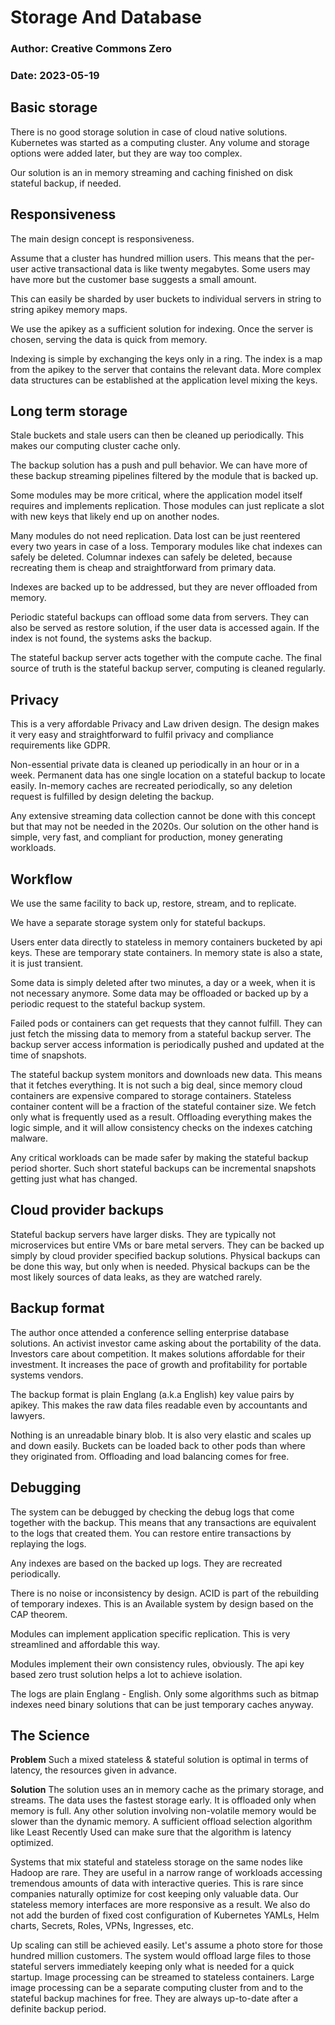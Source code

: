 # Storage And Database
### Author: Creative Commons Zero
### Date: 2023-05-19

## Basic storage

There is no good storage solution in case of cloud native solutions.
Kubernetes was started as a computing cluster.
Any volume and storage options were added later, but they are way too complex.

Our solution is an in memory streaming and caching finished on disk stateful backup, if needed.

## Responsiveness

The main design concept is responsiveness.

Assume that a cluster has hundred million users.
This means that the per-user active transactional data is like twenty megabytes.
Some users may have more but the customer base suggests a small amount.

This can easily be sharded by user buckets to individual servers in string to string apikey memory maps.

We use the apikey as a sufficient solution for indexing.
Once the server is chosen, serving the data is quick from memory.

Indexing is simple by exchanging the keys only in a ring.
The index is a map from the apikey to the server that contains the relevant data.
More complex data structures can be established at the application level mixing the keys.

## Long term storage

Stale buckets and stale users can then be cleaned up periodically.
This makes our computing cluster cache only.

The backup solution has a push and pull behavior.
We can have more of these backup streaming pipelines filtered by the module that is backed up.

Some modules may be more critical, where the application model itself requires and implements replication.
Those modules can just replicate a slot with new keys that likely end up on another nodes.

Many modules do not need replication. Data lost can be just reentered every two years in case of a loss.
Temporary modules like chat indexes can safely be deleted.
Columnar indexes can safely be deleted, because recreating them is cheap and straightforward from primary data.

Indexes are backed up to be addressed, but they are never offloaded from memory.

Periodic stateful backups can offload some data from servers.
They can also be served as restore solution, if the user data is accessed again.
If the index is not found, the systems asks the backup.

The stateful backup server acts together with the compute cache.
The final source of truth is the stateful backup server, computing is cleaned regularly.

## Privacy

This is a very affordable Privacy and Law driven design.
The design makes it very easy and straightforward to fulfil privacy and compliance requirements like GDPR.

Non-essential private data is cleaned up periodically in an hour or in a week.
Permanent data has one single location on a stateful backup to locate easily.
In-memory caches are recreated periodically, so any deletion request is fulfilled by design deleting the backup.

Any extensive streaming data collection cannot be done with this concept but that may not be needed in the 2020s.
Our solution on the other hand is simple, very fast, and compliant for production, money generating workloads.

## Workflow

We use the same facility to back up, restore, stream, and to replicate.

We have a separate storage system only for stateful backups.

Users enter data directly to stateless in memory containers bucketed by api keys.
These are temporary state containers. In memory state is also a state, it is just transient.

Some data is simply deleted after two minutes, a day or a week, when it is not necessary anymore.
Some data may be offloaded or backed up by a periodic request to the stateful backup system.

Failed pods or containers can get requests that they cannot fulfill.
They can just fetch the missing data to memory from a stateful backup server.
The backup server access information is periodically pushed and updated at the time of snapshots.

The stateful backup system monitors and downloads new data.
This means that it fetches everything.
It is not such a big deal, since memory cloud containers are expensive compared to storage containers.
Stateless container content will be a fraction of the stateful container size.
We fetch only what is frequently used as a result.
Offloading everything makes the logic simple, and it will allow consistency checks on the indexes catching malware.

Any critical workloads can be made safer by making the stateful backup period shorter.
Such short stateful backups can be incremental snapshots getting just what has changed.

## Cloud provider backups

Stateful backup servers have larger disks. They are typically not microservices but entire VMs or bare metal servers.
They can be backed up simply by cloud provider specified backup solutions.
Physical backups can be done this way, but only when is needed.
Physical backups can be the most likely sources of data leaks, as they are watched rarely.

## Backup format

The author once attended a conference selling enterprise database solutions.
An activist investor came asking about the portability of the data.
Investors care about competition. It makes solutions affordable for their investment.
It increases the pace of growth and profitability for portable systems vendors.

The backup format is plain Englang (a.k.a English) key value pairs by apikey.
This makes the raw data files readable even by accountants and lawyers.

Nothing is an unreadable binary blob.
It is also very elastic and scales up and down easily.
Buckets can be loaded back to other pods than where they originated from.
Offloading and load balancing comes for free.

## Debugging

The system can be debugged by checking the debug logs that come together with the backup.
This means that any transactions are equivalent to the logs that created them.
You can restore entire transactions by replaying the logs.

Any indexes are based on the backed up logs.
They are recreated periodically.

There is no noise or inconsistency by design.
ACID is part of the rebuilding of temporary indexes.
This is an Available system by design based on the CAP theorem.

Modules can implement application specific replication.
This is very streamlined and affordable this way.

Modules implement their own consistency rules, obviously.
The api key based zero trust solution helps a lot to achieve isolation.

The logs are plain Englang - English.
Only some algorithms such as bitmap indexes need binary solutions that can be just temporary caches anyway.

## The Science

**Problem**
Such a mixed stateless & stateful solution is optimal in terms of latency, the resources given in advance.

**Solution**
The solution uses an in memory cache as the primary storage, and streams.
The data uses the fastest storage early. It is offloaded only when memory is full.
Any other solution involving non-volatile memory would be slower than the dynamic memory.
A sufficient offload selection algorithm like Least Recently Used can make sure that the algorithm is latency optimized.

Systems that mix stateful and stateless storage on the same nodes like Hadoop are rare.
They are useful in a narrow range of workloads accessing tremendous amounts of data with interactive queries.
This is rare since companies naturally optimize for cost keeping only valuable data.
Our stateless memory interfaces are more responsive as a result.
We also do not add the burden of fixed cost configuration of Kubernetes YAMLs, Helm charts, Secrets, Roles, VPNs, Ingresses, etc. 

Up scaling can still be achieved easily.
Let's assume a photo store for those hundred million customers.
The system would offload large files to those stateful servers immediately keeping only what is needed for a quick startup.
Image processing can be streamed to stateless containers.
Large image processing can be a separate computing cluster from and to the stateful backup machines for free.
They are always up-to-date after a definite backup period.
